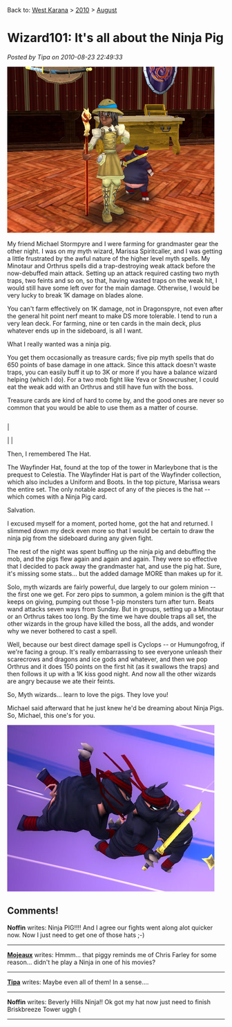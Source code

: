 Back to: [West Karana](/posts/westkarana.md) > [2010](/posts/2010/westkarana.md) > [August](./westkarana.md)
# Wizard101: It's all about the Ninja Pig

*Posted by Tipa on 2010-08-23 22:49:33*

![](../../../uploads/2010/08/WizardGraphicalClient-2010-08-23-23-14-18-90.jpg "Marissa and her best friend")

My friend Michael Stormpyre and I were farming for grandmaster gear the other night. I was on my myth wizard, Marissa Spiritcaller, and I was getting a little frustrated by the awful nature of the higher level myth spells. My Minotaur and Orthrus spells did a trap-destroying weak attack before the now-debuffed main attack. Setting up an attack required casting two myth traps, two feints and so on, so that, having wasted traps on the weak hit, I would still have some left over for the main damage. Otherwise, I would be very lucky to break 1K damage on blades alone.

You can't farm effectively on 1K damage, not in Dragonspyre, not even after the general hit point nerf meant to make DS more tolerable. I tend to run a very lean deck. For farming, nine or ten cards in the main deck, plus whatever ends up in the sideboard, is all I want.

What I really wanted was a ninja pig.

You get them occasionally as treasure cards; five pip myth spells that do 650 points of base damage in one attack. Since this attack doesn't waste traps, you can easily buff it up to 3K or more if you have a balance wizard helping (which I do). For a two mob fight like Yeva or Snowcrusher, I could eat the weak add with an Orthrus and still have fun with the boss.

Treasure cards are kind of hard to come by, and the good ones are never so common that you would be able to use them as a matter of course.



|  |  |
| --- | --- |
| 

 | 
 |



Then, I remembered The Hat.

The Wayfinder Hat, found at the top of the tower in Marleybone that is the prequest to Celestia. The Wayfinder Hat is part of the Wayfinder collection, which also includes a Uniform and Boots. In the top picture, Marissa wears the entire set. The only notable aspect of any of the pieces is the hat -- which comes with a Ninja Pig card.

Salvation.

I excused myself for a moment, ported home, got the hat and returned. I slimmed down my deck even more so that I would be certain to draw the ninja pig from the sideboard during any given fight.

The rest of the night was spent buffing up the ninja pig and debuffing the mob, and the pigs flew again and again and again. They were so effective that I decided to pack away the grandmaster hat, and use the pig hat. Sure, it's missing some stats... but the added damage MORE than makes up for it.

Solo, myth wizards are fairly powerful, due largely to our golem minion -- the first one we get. For zero pips to summon, a golem minion is the gift that keeps on giving, pumping out those 1-pip monsters turn after turn. Beats wand attacks seven ways from Sunday. But in groups, setting up a Minotaur or an Orthrus takes too long. By the time we have double traps all set, the other wizards in the group have killed the boss, all the adds, and wonder why we never bothered to cast a spell.

Well, because our best direct damage spell is Cyclops -- or Humungofrog, if we're facing a group. It's really embarrassing to see everyone unleash their scarecrows and dragons and ice gods and whatever, and then we pop Orthrus and it does 150 points on the first hit (as it swallows the traps) and then follows it up with a 1K kiss good night. And now all the other wizards are angry because we ate their feints.

So, Myth wizards... learn to love the pigs. They love you!

Michael said afterward that he just knew he'd be dreaming about Ninja Pigs. So, Michael, this one's for you.

![](../../../uploads/2010/08/WizardGraphicalClient-2010-08-23-21-49-48-78.jpg "NINNNNNJAAAAA PIGGGGGSSSSSS!!!!!")

## Comments!

**Noffin** writes: Ninja PIG!!!! And I agree our fights went along alot quicker now. Now I just need to get one of those hats ;-)

---

**[Mojeaux](http://yetanothergamingblog.wordpress.com/)** writes: Hmmm... that piggy reminds me of Chris Farley for some reason... didn't he play a Ninja in one of his movies?

---

**[Tipa](https://chasingdings.com)** writes: Maybe even all of them! In a sense....

---

**Noffin** writes: Beverly Hills Ninja!! Ok got my hat now just need to finish Briskbreeze Tower uggh (

---

